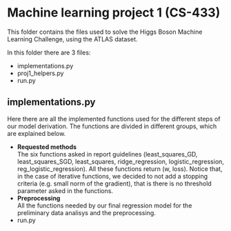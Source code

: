 # Machine learning project 1 (CS-433)
This folder contains the files used to solve the Higgs Boson Machine Learning Challenge, using the ATLAS dataset.

In this folder there are 3 files:
  <ul>
  <li> implementations.py </li>
  <li> proj1_helpers.py </li>
  <li> run.py </li> 
</ul>

## implementations.py
Here there are all the implemented functions used for the different steps of our model derivation.
The functions are divided in different groups, which are explained below.
  <ul>
  <li> <b> Requested methods </b> </li>
The six functions asked in report guidelines (least_squares_GD, least_squares_SGD, least_squares, ridge_regression, logistic_regression, reg_logistic_regression).
All these functions return (w, loss). Notice that, in the case of iterative functions, we decided to not add a stopping criteria
(e.g. small norm of the gradient), that is there is no threshold parameter asked in the functions. 
  <li> <b> Preprocessing </b> </li>
All the functions needed by our final regression model for the preliminary data analisys and the preprocessing.
  <li> run.py </li> 
</ul>
